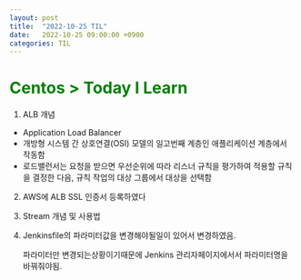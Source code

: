 ```yaml
---
layout: post
title:  "2022-10-25 TIL"
date:   2022-10-25 09:00:00 +0900
categories: TIL
---
```


<span style="color:green"> Centos > Today I Learn  </span>
=====================================================

1. ALB 개념
- Application Load Balancer
- 개방형 시스템 간 상호연결(OSI) 모델의 일고번째 계층인 애플리케이션 계층에서 작동함
- 로드밸런서는 요청을 받으면 우선순위에 따라 리스너 규칙을 평가하여 적용할 규칙을 결정한 다음, 규칙 작업의 대상 그룹에서 대상을 선택함

2. AWS에 ALB SSL 인증서 등록하였다

3. Stream 개념 및 사용법

4. Jenkinsfile의 파라미터값을 변경해야될일이 있어서 변경하였음. 

   파라미터만 변경되는상황이기때문에 Jenkins 관리자페이지에서서 파라미터명을 바꿔줘야됨.


